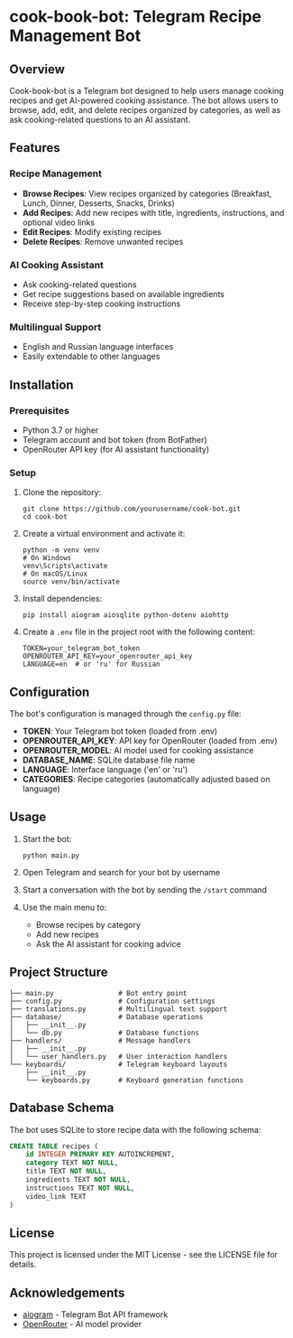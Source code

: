# cook-book-bot: Telegram Recipe Management Bot

## Overview
Cook-book-bot is a Telegram bot designed to help users manage cooking recipes and get AI-powered cooking assistance. The bot allows users to browse, add, edit, and delete recipes organized by categories, as well as ask cooking-related questions to an AI assistant.

## Features

### Recipe Management
- **Browse Recipes**: View recipes organized by categories (Breakfast, Lunch, Dinner, Desserts, Snacks, Drinks)
- **Add Recipes**: Add new recipes with title, ingredients, instructions, and optional video links
- **Edit Recipes**: Modify existing recipes
- **Delete Recipes**: Remove unwanted recipes

### AI Cooking Assistant
- Ask cooking-related questions
- Get recipe suggestions based on available ingredients
- Receive step-by-step cooking instructions

### Multilingual Support
- English and Russian language interfaces
- Easily extendable to other languages

## Installation

### Prerequisites
- Python 3.7 or higher
- Telegram account and bot token (from BotFather)
- OpenRouter API key (for AI assistant functionality)

### Setup

1. Clone the repository:
   ```
   git clone https://github.com/yourusername/cook-bot.git
   cd cook-bot
   ```

2. Create a virtual environment and activate it:
   ```
   python -m venv venv
   # On Windows
   venv\Scripts\activate
   # On macOS/Linux
   source venv/bin/activate
   ```

3. Install dependencies:
   ```
   pip install aiogram aiosqlite python-dotenv aiohttp
   ```

4. Create a `.env` file in the project root with the following content:
   ```
   TOKEN=your_telegram_bot_token
   OPENROUTER_API_KEY=your_openrouter_api_key
   LANGUAGE=en  # or 'ru' for Russian
   ```

## Configuration

The bot's configuration is managed through the `config.py` file:

- **TOKEN**: Your Telegram bot token (loaded from .env)
- **OPENROUTER_API_KEY**: API key for OpenRouter (loaded from .env)
- **OPENROUTER_MODEL**: AI model used for cooking assistance
- **DATABASE_NAME**: SQLite database file name
- **LANGUAGE**: Interface language ('en' or 'ru')
- **CATEGORIES**: Recipe categories (automatically adjusted based on language)

## Usage

1. Start the bot:
   ```
   python main.py
   ```

2. Open Telegram and search for your bot by username

3. Start a conversation with the bot by sending the `/start` command

4. Use the main menu to:
   - Browse recipes by category
   - Add new recipes
   - Ask the AI assistant for cooking advice

## Project Structure

```
├── main.py                # Bot entry point
├── config.py              # Configuration settings
├── translations.py        # Multilingual text support
├── database/              # Database operations
│   ├── __init__.py
│   └── db.py              # Database functions
├── handlers/              # Message handlers
│   ├── __init__.py
│   └── user_handlers.py   # User interaction handlers
└── keyboards/             # Telegram keyboard layouts
    ├── __init__.py
    └── keyboards.py       # Keyboard generation functions
```

## Database Schema

The bot uses SQLite to store recipe data with the following schema:

```sql
CREATE TABLE recipes (
    id INTEGER PRIMARY KEY AUTOINCREMENT,
    category TEXT NOT NULL,
    title TEXT NOT NULL,
    ingredients TEXT NOT NULL,
    instructions TEXT NOT NULL,
    video_link TEXT
)
```

## License

This project is licensed under the MIT License - see the LICENSE file for details.

## Acknowledgements

- [aiogram](https://github.com/aiogram/aiogram) - Telegram Bot API framework
- [OpenRouter](https://openrouter.ai/) - AI model provider